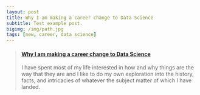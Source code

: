 ```yaml
---
layout: post
title: Why I am making a career change to Data Science
subtitle: Test example post.
bigimg: /img/path.jpg
tags: [new, career, data science]
---
```


<blockquote class="embedly-card"><h4><a href="https://medium.com/@stan.kusmier/why-i-am-making-a-career-change-to-data-science-9741247164ff">Why I am making a career change to Data Science</a></h4><p>I have spent most of my life interested in how and why things are the way that they are and I like to do my own exploration into the history, facts, and intricacies of whatever the subject matter of which I have landed.</p></blockquote>
<script async src="//cdn.embedly.com/widgets/platform.js" charset="UTF-8"></script>
